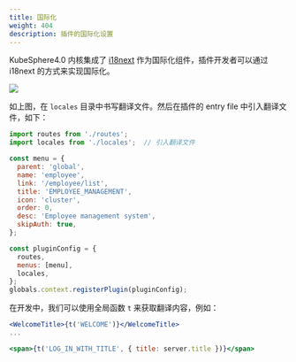 ```yaml
---
title: 国际化
weight: 404
description: 插件的国际化设置
---
```


KubeSphere4.0 内核集成了 [i18next](https://www.i18next.com/) 作为国际化组件，插件开发者可以通过 i18next 的方式来实现国际化。

![](/images/plugin-arch/locales.png)

如上图，在 `locales` 目录中书写翻译文件。然后在插件的 entry file 中引入翻译文件，如下：

```js
import routes from './routes';
import locales from './locales';  // 引入翻译文件

const menu = {
  parent: 'global',
  name: 'employee',
  link: '/employee/list',
  title: 'EMPLOYEE_MANAGEMENT',
  icon: 'cluster',
  order: 0,
  desc: 'Employee management system',
  skipAuth: true,
};

const pluginConfig = {
  routes,
  menus: [menu],
  locales,
};
globals.context.registerPlugin(pluginConfig);
```

在开发中，我们可以使用全局函数 `t` 来获取翻译内容，例如：

```jsx
<WelcomeTitle>{t('WELCOME')}</WelcomeTitle>
...

<span>{t('LOG_IN_WITH_TITLE', { title: server.title })}</span>
```
